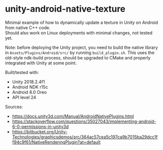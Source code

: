 # unity-android-native-texture

Minimal example of how to dynamically update a texture in Unity on Android from native C++ code.  
Should also work on Linux deployments with minimal changes, not tested yet.

Note: before deploying the Unity project, you need to build the native library in `Assets/Plugins/Android/src/` by running `build_plugin.sh`. This uses the old-style ndk-build process, should be upgraded to CMake and properly integrated with Unity at some point.

Built/tested with:
  - Unity 2018.2.4f1
  - Android NDK r15c
  - Android 8.0 Oreo
  - API level 24

Sources:
  - https://docs.unity3d.com/Manual/AndroidNativePlugins.html
  - https://stackoverflow.com/questions/35027043/implementing-android-6-0-permissions-in-unity3d
  - https://bitbucket.org/Unity-Technologies/graphicsdemos/src/364ac57cea5c197ca9b7015ba29dcc1ff94c9f61/NativeRenderingPlugin?at=default 
